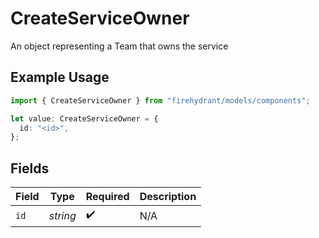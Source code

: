 # CreateServiceOwner

An object representing a Team that owns the service

## Example Usage

```typescript
import { CreateServiceOwner } from "firehydrant/models/components";

let value: CreateServiceOwner = {
  id: "<id>",
};
```

## Fields

| Field              | Type               | Required           | Description        |
| ------------------ | ------------------ | ------------------ | ------------------ |
| `id`               | *string*           | :heavy_check_mark: | N/A                |